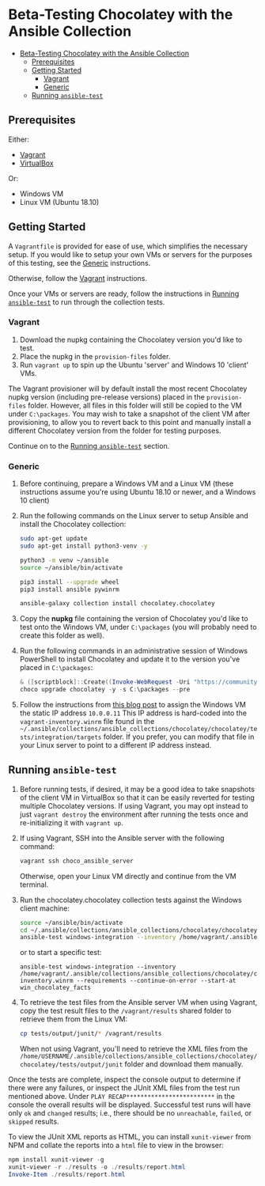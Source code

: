 # Beta-Testing Chocolatey with the Ansible Collection

- [Beta-Testing Chocolatey with the Ansible Collection](#beta-testing-chocolatey-with-the-ansible-collection)
  - [Prerequisites](#prerequisites)
  - [Getting Started](#getting-started)
    - [Vagrant](#vagrant)
    - [Generic](#generic)
  - [Running `ansible-test`](#running-ansible-test)

## Prerequisites

Either:

- [Vagrant][vagrant-download]
- [VirtualBox][vbox-download]

Or:

- Windows VM
- Linux VM (Ubuntu 18.10)

[vagrant-download]: https://www.vagrantup.com/downloads
[vbox-download]: https://www.virtualbox.org/wiki/Downloads

## Getting Started

A `Vagrantfile` is provided for ease of use, which simplifies the necessary setup.
If you would like to setup your own VMs or servers for the purposes of this testing, see the [Generic](#generic) instructions.

Otherwise, follow the [Vagrant](#vagrant) instructions.

Once your VMs or servers are ready, follow the instructions in [Running `ansible-test`](#running-ansible-test) to run through the collection tests.

### Vagrant

1. Download the nupkg containing the Chocolatey version you'd like to test.
1. Place the nupkg in the `provision-files` folder.
1. Run `vagrant up` to spin up the Ubuntu 'server' and Windows 10 'client' VMs.

The Vagrant provisioner will by default install the most recent Chocolatey nupkg version (including pre-release versions) placed in the `provision-files` folder.
However, all files in this folder will still be copied to the VM under `C:\packages`.
You may wish to take a snapshot of the client VM after provisioning, to allow you to revert back to this point and manually install a different Chocolatey version from the folder for testing purposes.

Continue on to the [Running `ansible-test`](#running-ansible-test) section.

### Generic

1. Before continuing, prepare a Windows VM and a Linux VM (these instructions assume you're using Ubuntu 18.10 or newer, and a Windows 10 client)
1. Run the following commands on the Linux server to setup Ansible and install the Chocolatey collection:

    ```sh
    sudo apt-get update
    sudo apt-get install python3-venv -y

    python3 -m venv ~/ansible
    source ~/ansible/bin/activate

    pip3 install --upgrade wheel
    pip3 install ansible pywinrm

    ansible-galaxy collection install chocolatey.chocolatey
    ```

1. Copy the **nupkg** file containing the version of Chocolatey you'd like to test onto the Windows VM, under `C:\packages` (you will probably need to create this folder as well).
1. Run the following commands in an administrative session of Windows PowerShell to install Chocolatey and update it to the version you've placed in `C:\packages`:

    ```powershell
    & ([scriptblock]::Create((Invoke-WebRequest -Uri "https://community.chocolatey.org/install.ps1" -UseBasicParsing)))
    choco upgrade chocolatey -y -s C:\packages --pre
    ```

1. Follow the instructions from [this blog post](https://pureinfotech.com/set-static-ip-address-windows-10/) to assign the Windows VM the static IP address `10.0.0.11`
   This IP address is hard-coded into the `vagrant-inventory.winrm` file found in the `~/.ansible/collections/ansible_collections/chocolatey/chocolatey/tests/integration/targets` folder.
   If you prefer, you can modify that file in your Linux server to point to a different IP address instead.

## Running `ansible-test`

1. Before running tests, if desired, it may be a good idea to take snapshots of the client VM in VirtualBox so that it can be easily reverted for testing multiple Chocolatey versions.
   If using Vagrant, you may opt instead to just `vagrant destroy` the environment after running the tests once and re-initializing it with `vagrant up`.
1. If using Vagrant, SSH into the Ansible server with the following command:

    ```sh
    vagrant ssh choco_ansible_server
    ```

   Otherwise, open your Linux VM directly and continue from the VM terminal.
1. Run the chocolatey.chocolatey collection tests against the Windows client machine:

    ```sh
    source ~/ansible/bin/activate
    cd ~/.ansible/collections/ansible_collections/chocolatey/chocolatey
    ansible-test windows-integration --inventory /home/vagrant/.ansible/collections/ansible_collections/chocolatey/chocolatey/tests/integration/vagrant-inventory.winrm --requirements --continue-on-error
    ```
    or to start a specific test:
    ```
    ansible-test windows-integration --inventory /home/vagrant/.ansible/collections/ansible_collections/chocolatey/chocolatey/tests/integration/vagrant-inventory.winrm --requirements --continue-on-error --start-at win_chocolatey_facts
    ```

1. To retrieve the test files from the Ansible server VM when using Vagrant, copy the test result files to the `/vagrant/results` shared folder to retrieve them from the Linux VM:

    ```sh
    cp tests/output/junit/* /vagrant/results
    ```

   When not using Vagrant, you'll need to retrieve the XML files from the `/home/USERNAME/.ansible/collections/ansible_collections/chocolatey/chocolatey/tests/output/junit` folder and download them manually.

Once the tests are complete, inspect the console output to determine if there were any failures, or inspect the JUnit XML files from the test run mentioned above.
Under `PLAY RECAP*************************` in the console the overall results will be displayed.
Successful test runs will have only `ok` and `changed` results; i.e., there should be no `unreachable`, `failed`, or `skipped` results.

To view the JUnit XML reports as HTML, you can install `xunit-viewer` from NPM and collate the reports into a `html` file to view in the browser:

```powershell
npm install xunit-viewer -g
xunit-viewer -r ./results -o ./results/report.html
Invoke-Item ./results/report.html
```
